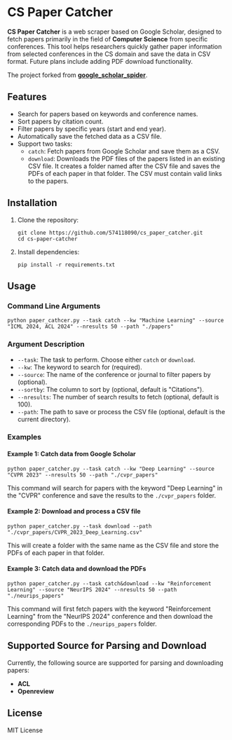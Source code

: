 # CS Paper Catcher

**CS Paper Catcher** is a web scraper based on Google Scholar, designed to fetch papers primarily in the field of **Computer Science** from specific conferences. This tool helps researchers quickly gather paper information from selected conferences in the CS domain and save the data in CSV format. Future plans include adding PDF download functionality.

The project forked from [**google_scholar_spider**](https://github.com/JessyTsui/google_scholar_spider).

## Features

- Search for papers based on keywords and conference names.
- Sort papers by citation count.
- Filter papers by specific years (start and end year).
- Automatically save the fetched data as a CSV file.
- Support two tasks:
  - `catch`: Fetch papers from Google Scholar and save them as a CSV.
  - `download`: Downloads the PDF files of the papers listed in an existing CSV file. It creates a folder named after the CSV file and saves the PDFs of each paper in that folder. The CSV must contain valid links to the papers.

## Installation

1. Clone the repository:

   ```
   git clone https://github.com/574118090/cs_paper_catcher.git
   cd cs-paper-catcher
   ```

2. Install dependencies:

   ```
   pip install -r requirements.txt
   ```

## Usage

### Command Line Arguments

```
python paper_cathcer.py --task catch --kw "Machine Learning" --source "ICML 2024, ACL 2024" --nresults 50 --path "./papers"
```

### Argument Description

- `--task`: The task to perform. Choose either `catch` or `download`.
- `--kw`: The keyword to search for (required).
- `--source`: The name of the conference or journal to filter papers by (optional).
- `--sortby`: The column to sort by (optional, default is "Citations").
- `--nresults`: The number of search results to fetch (optional, default is 100).
- `--path`: The path to save or process the CSV file (optional, default is the current directory).

### Examples

#### Example 1: Catch data from Google Scholar

```
python paper_catcher.py --task catch --kw "Deep Learning" --source "CVPR 2023" --nresults 50 --path "./cvpr_papers"
```

This command will search for papers with the keyword "Deep Learning" in the "CVPR" conference and save the results to the `./cvpr_papers` folder.

#### Example 2: Download and process a CSV file

```
python paper_catcher.py --task download --path "./cvpr_papers/CVPR_2023_Deep_Learning.csv"
```

This will create a folder with the same name as the CSV file and store the PDFs of each paper in that folder.

#### Example 3: Catch data and download the PDFs

```
python paper_catcher.py --task catch&download --kw "Reinforcement Learning" --source "NeurIPS 2024" --nresults 50 --path "./neurips_papers"
```

This command will first fetch papers with the keyword "Reinforcement Learning" from the "NeurIPS 2024" conference and then download the corresponding PDFs to the `./neurips_papers` folder.

## Supported Source for Parsing and Download

Currently, the following source are supported for parsing and downloading papers:

- **ACL**
- **Openreview**

## License

MIT License
